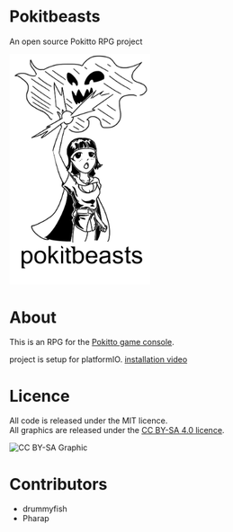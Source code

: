 # Pokitbeasts
An open source Pokitto RPG project

<img src="img/pokitbeasts.png" alt="drawing" width="250px"/>

# About
This is an RPG for the [Pokitto game console](https://www.pokitto.com/).

project is setup for platformIO. [installation video](https://www.fokdat.tk/PokittoIO-tutorial.mp4)


# Licence

All code is released under the MIT licence.  
All graphics are released under the [CC BY-SA 4.0 licence](https://creativecommons.org/licenses/by-sa/4.0/).  

![CC BY-SA Graphic](https://mirrors.creativecommons.org/presskit/buttons/88x31/png/by-sa.png)

# Contributors
* drummyfish
* Pharap
